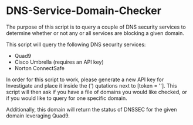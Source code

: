 # DNS-Service-Domain-Checker
The purpose of this script is to query a couple of DNS security services to determine whether or not any or all services are blocking a given domain.

This script will query the following DNS security services:
- Quad9
- Cisco Umbrella (requires an API key)
- Norton ConnectSafe

In order for this script to work, please generate a new API key for Investigate and place it inside the (') qutations next to [token = '']. This script will then ask if you have a file of domains you would like checked, or if you would like to query for one specific domain.

Additionally, this domain will return the status of DNSSEC for the given domain leveraging Quad9.
